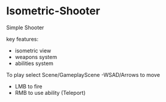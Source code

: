 # Isometric-Shooter

Simple Shooter

key features:
- isometric view
- weapons system 
- abilities system

To play select Scene/GameplayScene
-WSAD/Arrows to move
- LMB to fire
- RMB to use ability (Teleport)

